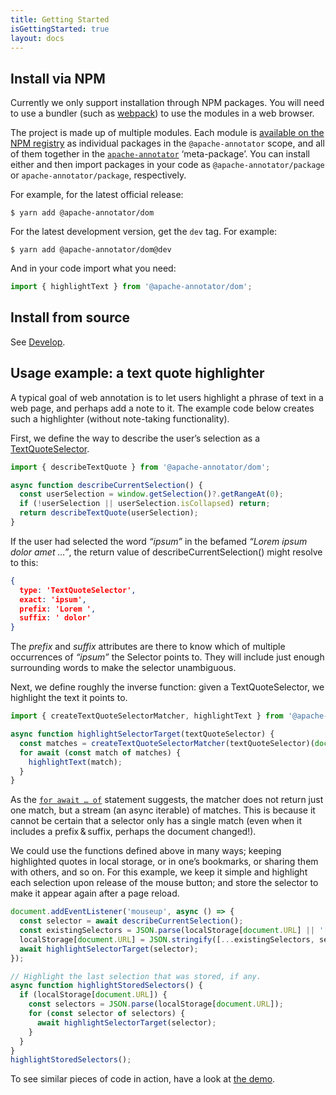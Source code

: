 ```yaml
---
title: Getting Started
isGettingStarted: true
layout: docs
---
```


## Install via NPM

Currently we only support installation through NPM packages. You will need to use a bundler (such as [webpack](https://webpack.js.org/)) to use the modules in a web browser.

The project is made up of multiple modules. Each module is [available on the NPM registry](https://www.npmjs.com/org/apache-annotator) as individual packages in the `@apache-annotator` scope, and all of them together in the [`apache-annotator`](https://www.npmjs.com/package/apache-annotator) ‘meta-package’. You can install either and then import packages in your code as `@apache-annotator/package` or `apache-annotator/package`, respectively.

For example, for the latest official release:

``` shell
$ yarn add @apache-annotator/dom
```

For the latest development version, get the `dev` tag. For example:

``` shell
$ yarn add @apache-annotator/dom@dev
```

And in your code import what you need:

``` js
import { highlightText } from '@apache-annotator/dom';
```


## Install from source

See [Develop](/docs/develop/).


## Usage example: a text quote highlighter

A typical goal of web annotation is to let users highlight a phrase of text in a web page, and perhaps add a note to it. The example code below creates such a highlighter (without note-taking functionality).

First, we define the way to describe the user’s selection as a [TextQuoteSelector](https://www.w3.org/TR/2017/REC-annotation-model-20170223/#text-quote-selector).

``` js
import { describeTextQuote } from '@apache-annotator/dom';

async function describeCurrentSelection() {
  const userSelection = window.getSelection()?.getRangeAt(0);
  if (!userSelection || userSelection.isCollapsed) return;
  return describeTextQuote(userSelection);
}
```

If the user had selected the word *“ipsum”* in the befamed *“Lorem ipsum dolor amet …”*, the return value of describeCurrentSelection() might resolve to this:

``` json
{
  type: 'TextQuoteSelector',
  exact: 'ipsum',
  prefix: 'Lorem ',
  suffix: ' dolor'
}
```

The *prefix* and *suffix* attributes are there to know which of multiple occurrences of *“ipsum”* the Selector points to. They will include just enough surrounding words to make the selector unambiguous.

Next, we define roughly the inverse function: given a TextQuoteSelector, we highlight the text it points to.

``` js
import { createTextQuoteSelectorMatcher, highlightText } from '@apache-annotator/dom';

async function highlightSelectorTarget(textQuoteSelector) {
  const matches = createTextQuoteSelectorMatcher(textQuoteSelector)(document.body);
  for await (const match of matches) {
    highlightText(match);
  }
}
```

As the [`for await … of`](https://developer.mozilla.org/en-US/docs/Web/JavaScript/Reference/Statements/for-await...of) statement suggests, the matcher does not return just one match, but a stream (an async iterable) of matches. This is because it cannot be certain that a selector only has a single match (even when it includes a prefix & suffix, perhaps the document changed!).

We could use the functions defined above in many ways; keeping highlighted quotes in local storage, or in one’s bookmarks, or sharing them with others, and so on. For this example, we keep it simple and highlight each selection upon release of the mouse button; and store the selector to make it appear again after a page reload.

``` js
document.addEventListener('mouseup', async () => {
  const selector = await describeCurrentSelection();
  const existingSelectors = JSON.parse(localStorage[document.URL] || '[]');
  localStorage[document.URL] = JSON.stringify([...existingSelectors, selector]);
  await highlightSelectorTarget(selector);
});

// Highlight the last selection that was stored, if any.
async function highlightStoredSelectors() {
  if (localStorage[document.URL]) {
    const selectors = JSON.parse(localStorage[document.URL]);
    for (const selector of selectors) {
      await highlightSelectorTarget(selector);
    }
  }
}
highlightStoredSelectors();
```

To see similar pieces of code in action, have a look at [the demo](/demo/).
